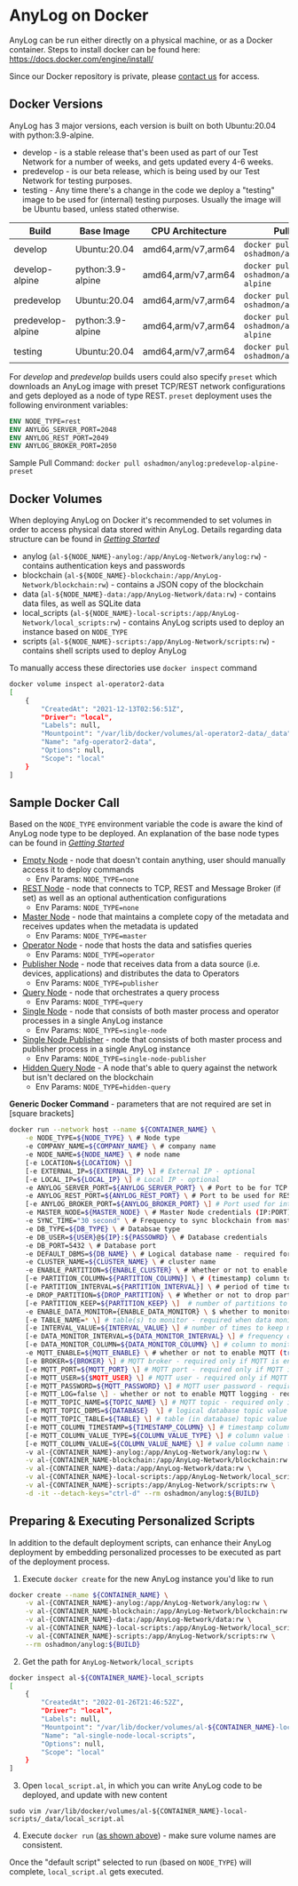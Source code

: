 # AnyLog on Docker 

AnyLog can be run either directly on a physical machine, or as a Docker container.
Steps to install docker can be found here: https://docs.docker.com/engine/install/ 

Since our Docker repository is private, please <a href="mailto:info@anylog.co?subject=Request Docker access">contact us</a> for access.

## Docker Versions
AnyLog has 3 major versions, each version is built on both Ubuntu:20.04 with python:3.9-alpine. 
* develop - is a stable release that's been used as part of our Test Network for a number of weeks, and gets updated every 4-6 weeks.
* predevelop - is our beta release, which is being used by our Test Network for testing purposes.
* testing - Any time there's a change in the code we deploy a "testing" image to be used for (internal) testing purposes. Usually the image will be Ubuntu based, unless stated otherwise.


| Build | Base Image | CPU Architecture | Pull Command | Size | 
|---|---|---|---|---|
| develop | Ubuntu:20.04 | amd64,arm/v7,arm64 | `docker pull oshadmon/anylog:develop` | 664MB | 
| develop-alpine | python:3.9-alpine | amd64,arm/v7,arm64 | `docker pull oshadmon/anylog:develop-alpine` | 460MB| 
| predevelop | Ubuntu:20.04 | amd64,arm/v7,arm64 | `docker pull oshadmon/anylog:predevelop` | ~245MB | 
| predevelop-alpine | python:3.9-alpine | amd64,arm/v7,arm64 | `docker pull oshadmon/anylog:predevelop-alpine` | ~178MB | 
| testing | Ubuntu:20.04 | amd64,arm/v7,arm64 | `docker pull oshadmon/anylog:testing` |

For _develop_ and _predevelop_ builds users could also specify `preset` which downloads an AnyLog image with preset TCP/REST network configurations and gets deployed as a node of type REST. `preset` deployment uses the following environment variables:
```dockerfile 
ENV NODE_TYPE=rest
ENV ANYLOG_SERVER_PORT=2048
ENV ANYLOG_REST_PORT=2049
ENV ANYLOG_BROKER_PORT=2050
```

Sample Pull Command: `docker pull oshadmon/anylog:predevelop-alpine-preset`

## Docker Volumes 
When deploying AnyLog on Docker it's recommended to set volumes in order to access physical data stored within AnyLog. 
Details regarding data structure can be found in _[Getting Started](getting%20started.md#local-directory-structure)_
* anylog (`al-${NODE_NAME}-anylog:/app/AnyLog-Network/anylog:rw`) - contains authentication keys and passwords
* blockchain (`al-${NODE_NAME}-blockchain:/app/AnyLog-Network/blockchain:rw`) - contains a JSON copy of the blockchain
* data (`al-${NODE_NAME}-data:/app/AnyLog-Network/data:rw`) - contains data files, as well as SQLite data
* local_scripts (`al-${NODE_NAME}-local-scripts:/app/AnyLog-Network/local_scripts:rw`) - contains AnyLog scripts used to deploy an instance based on `NODE_TYPE` 
* scripts (`al-${NODE_NAME}-scripts:/app/AnyLog-Network/scripts:rw`) - contains shell scripts used to deploy AnyLog

To manually access these directories use `docker inspect` command
```bash
docker volume inspect al-operator2-data 
[
    {
        "CreatedAt": "2021-12-13T02:56:51Z",
        "Driver": "local",
        "Labels": null,
        "Mountpoint": "/var/lib/docker/volumes/al-operator2-data/_data",
        "Name": "afg-operator2-data",
        "Options": null,
        "Scope": "local"
    }
]
```


## Sample Docker Call
Based on the `NODE_TYPE` environment variable the code is aware the kind of AnyLog node type to be deployed. An explanation of the base node types can be found in _[Getting Started](getting%20started.md#type-of-instances)_ 

* [Empty Node](examples/Docker%20Calls/empty_node.sh) - node that doesn't contain anything, user should manually access it to deploy commands 
  * Env Params: `NODE_TYPE=none`
* [REST Node](examples/Docker%20Calls/rest_node.sh) - node that connects to TCP, REST and Message Broker (if set) as well as an optional authentication configurations 
  * Env Params: `NODE_TYPE=none`
* [Master Node](examples/Docker%20Calls/master_node.sh) - node that maintains a complete copy of the metadata and receives updates when the metadata is updated 
  * Env Params: `NODE_TYPE=master`
* [Operator Node](examples/Docker%20Calls/operator_node.sh) - node that hosts the data and satisfies queries
  * Env Params: `NODE_TYPE=operator`
* [Publisher Node](examples/Docker%20Calls/publisher_node.sh) - node that receives data from a data source (i.e. devices, applications) and distributes the data to Operators 
  * Env Params: `NODE_TYPE=publisher`
* [Query Node](examples/Docker%20Calls/query_node.sh) - node that orchestrates a query process 
  * Env Params: `NODE_TYPE=query`
* [Single Node](examples/Docker%20Calls/single_node.sh) - node that consists of both master process and operator processes in a single AnyLog instance 
  * Env Params: `NODE_TYPE=single-node`
* [Single Node Publisher](examples/Docker%20Calls/single_node_publisher.sh) - node that consists of both master process and publisher process in a single AnyLog instance 
  * Env Params: `NODE_TYPE=single-node-publisher`
* [Hidden Query Node](examples/Docker%20Calls/hidden_query.sh) - A node that's able to query against the network but isn't declared on the blockchain 
  * Env Params: `NODE_TYPE=hidden-query`

**Generic Docker Command** - parameters that are not required are set in [square brackets]
```bash
docker run --network host --name ${CONTAINER_NAME} \
    -e NODE_TYPE=${NODE_TYPE} \ # Node type 
    -e COMPANY_NAME=${COMPANY_NAME} \ # company name 
    -e NODE_NAME=${NODE_NAME} \ # node name
    [-e LOCATION=${LOCATION} \]  
    [-e EXTERNAL_IP=${EXTERNAL_IP} \] # External IP - optional 
    [-e LOCAL_IP=${LOCAL_IP} \] # Local IP - optional 
    -e ANYLOG_SERVER_PORT=${ANYLOG_SERVER_PORT} \ # Port to be for TCP connection
    -e ANYLOG_REST_PORT=${ANYLOG_REST_PORT} \ # Port to be used for REST connections 
    [-e ANYLOG_BROKER_PORT=${ANYLOG_BROKER_PORT} \] # Port used for internal MQTT Broker -- optional  
    -e MASTER_NODE=${MASTER_NODE} \ # Master Node credentials (IP:PORT)
    -e SYNC_TIME="30 second" \ # Frequency to sync blockchain from master 
    -e DB_TYPE=${DB_TYPE} \ # Databsae type 
    -e DB_USER=${USER}@${IP}:${PASSOWRD} \ # Database credentials 
    -e DB_PORT=5432 \ # Database port 
    -e DEFAULT_DBMS=${DB_NAME} \ # Logical database name - required for Operator only
    -e CLUSTER_NAME=${CLUSTER_NAME} \ # cluster name
    -e ENABLE_PARTITION=${ENABLE_CLUSTER} \ # Whether or not to enable data partitioning (true | false) 
    [-e PARTITION_COLUMN=${PARTITION_COLUMN}] \ # (timestamp) column to partition by - required when partition is enabled 
    [-e PARTITION_INTERVAL=${PARTITION_INTERVAL}] \ # period of time to partition by - required when partition is enabled
    -e DROP_PARTITION=${DROP_PARTITION} \ # Whether or not to drop partition (true | false) 
    [-e PARTITION_KEEP=${PARTITION_KEEP} \]  # number of partitions to keep - required if drop partition is enabled 
    -e ENABLE_DATA_MONITOR={ENABLE_DATA_MONITOR} \ $ whether to monitor data (true | false) 
    [-e TABLE_NAME=* \] # table(s) to monitor - required when data monitoring is enabled
    [-e INTERVAL_VALUE=${INTERVAL_VALUE} \] # number of times to keep monitored results - required when data monitoring is enabled
    [-e DATA_MONITOR_INTERVAL=${DATA_MONITOR_INTERVAL} \] # frequency of data monitoring - required when data monitoring is enabled
    [-e DATA_MONITOR_COLUMN=${DATA_MONITOR_COLUMN} \] # column to monitor by - required when data monitoring is enabled
    -e MQTT_ENABLE=${MQTT_ENABLE} \ # whether or not to enable MQTT (true | false)
    [-e BROKER=${BROKER} \] # MQTT broker - required only if MQTT is enabled  
    [-e MQTT_PORT=${MQTT_PORT} \] # MQTT port - required only if MQTT is enabled
    [-e MQTT_USER=${$MQTT_USER} \] # MQTT user - required only if MQTT is enabled
    [-e MQTT_PASSWORD=${MQTT_PASSWORD} \] # MQTT user password - required only if MQTT is enabled 
    [-e MQTT_LOG=false \] - whether or not to enable MQTT logging - required only if MQTT is enabled (true | false)
    [-e MQTT_TOPIC_NAME=${TOPIC_NAME} \] # MQTT topic - required only if MQTT is enabled 
    [-e MQTT_TOPIC_DBMS=${DATABASE}  \] # logical database topic value - required only if MQTT is enabled
    [-e MQTT_TOPIC_TABLE=${TABLE} \] # table (in database) topic value - required only if MQTT is enabled 
    [-e MQTT_COLUMN_TIMESTAMP=${TIMESTAMP_COLUMN} \] # timestamp column topic value - required only if MQTT is enabled
    [-e MQTT_COLUMN_VALUE_TYPE=${COLUMN_VALUE_TYPE} \] # column value type topic value - required only if MQTT is enabled
    [-e MQTT_COLUMN_VALUE=${COLUMN_VALUE_NAME} \] # value column name topic value - required only if MQTT is enabled
    -v al-{CONTAINER_NAME}-anylog:/app/AnyLog-Network/anylog:rw \
    -v al-{CONTAINER_NAME-blockchain:/app/AnyLog-Network/blockchain:rw \
    -v al-{CONTAINER_NAME}-data:/app/AnyLog-Network/data:rw \
    -v al-{CONTAINER_NAME}-local-scripts:/app/AnyLog-Network/local_scripts:rw \
    -v al-{CONTAINER_NAME}-scripts:/app/AnyLog-Network/scripts:rw \
    -d -it --detach-keys="ctrl-d" --rm oshadmon/anylog:${BUILD}
```

## Preparing & Executing Personalized Scripts

In addition to the default deployment scripts, can enhance their AnyLog deployment by embedding personalized processes 
to be executed as part of the deployment process. 

1. Execute `docker create` for the new AnyLog instance you'd like to run
```bash
docker create --name ${CONTAINER_NAME} \
    -v al-{CONTAINER_NAME}-anylog:/app/AnyLog-Network/anylog:rw \
    -v al-{CONTAINER_NAME-blockchain:/app/AnyLog-Network/blockchain:rw \
    -v al-{CONTAINER_NAME}-data:/app/AnyLog-Network/data:rw \
    -v al-{CONTAINER_NAME}-local-scripts:/app/AnyLog-Network/local_scripts:rw \
    -v al-{CONTAINER_NAME}-scripts:/app/AnyLog-Network/scripts:rw \
    --rm oshadmon/anylog:${BUILD}
```

2. Get the path for `AnyLog-Network/local_scripts` 
```bash
docker inspect al-${CONTAINER_NAME}-local_scripts
[
    {
        "CreatedAt": "2022-01-26T21:46:52Z",
        "Driver": "local",
        "Labels": null,
        "Mountpoint": "/var/lib/docker/volumes/al-${CONTAINER_NAME}-local-scripts/_data",
        "Name": "al-single-node-local-scripts",
        "Options": null,
        "Scope": "local"
    }
]
```

3. Open `local_script.al`, in which you can write AnyLog code to be deployed, and update with new content
```shell
sudo vim /var/lib/docker/volumes/al-${CONTAINER_NAME}-local-scripts/_data/local_script.al
```

4. Execute `docker run` ([as shown above](anylog%20docker%20install.md?plain=1#L81)) - make sure volume names are consistent. 
 
Once the "default script" selected to run (based on `NODE_TYPE`) will complete, `local_script.al` gets executed.  